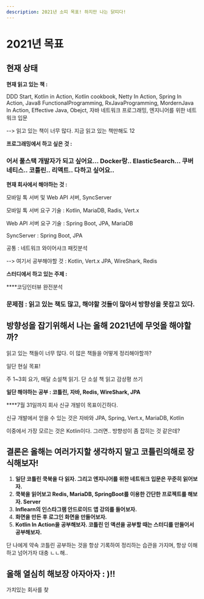 ```yaml
---
description: 2021년 소띠 목표! 하지만 나는 닭띠다!
---
```


# 2021년 목표

## 현재 상태  

**현재 읽고 있는 책 :** 

DDD Start, Kotlin in Action, Kotlin cookbook, Netty In Action, Spring In Action, Java8 FunctionalProgramming, RxJavaProgramming, MordernJava In Action, Effective Java, Obejct, 자바 네트워크 프로그래밍, 엔지니어를 위한 네트워크 입문 

--&gt; 읽고 있는 책이 너무 많다.  지금 읽고 있는 책만해도 12

 **프로그래밍에서 하고 싶은 것 :** 

###  어서 풀스택 개발자가 되고 싶어요... Docker랑.. ElasticSearch... 쿠버네티스.. 코틀린.. 리액트.. 다하고 싶어요..

 **현재 회사에서 해야하는 것 :** 

 모바일 톡 서버 및 Web API 서버, SyncServer

 모바일 톡 서버 요구 기술 : Kotlin, MariaDB, Radis, Vert.x

 Web API 서버 요구 기술 : Spring Boot, JPA, MariaDB

 SyncServer : Spring Boot, JPA

 공통 : 네트워크 와이어샤크 패킷분석

 --&gt; 여기서 공부해야할 것 : Kotlin, Vert.x JPA, WireShark, Redis

  **스터디에서 하고 있는 주제 :**  

 ****코딩인터뷰 완전분석 

###  **문제점 :  읽고 있는 책도 많고, 해야할 것들이 많아서 방향성을 못잡고 있다.**

##  **방향성을 잡기위해서 나는 올해 2021년에 무엇을 해야할까?** 

  읽고 있는 책들이 너무 많다. 이 많은 책들을 어떻게 정리해야할까? 

 일단 현실 목표!

 주 1~3회 요가, 매달 소설책 읽기. 단 소설 책 읽고 감상평 쓰기

 **일단 해야하는 공부 : 코틀린, 자바, Redis, WireShark, JPA**

 ****7월 31일까지 회사 신규 개발이 목표이긴하다. 

 신규 개발에서 얻을 수 있는 것은 자바와 JPA, Spring, Vert.x, MariaDB, Kotlin

 이중에서 가장 모르는 것은 Kotlin이다. 그러면.. 방향성이 좀 잡히는 것 같은데?

##  결론은 **올해는 여러가지할 생각하지 말고 코틀린의해로 장식해보자!**

1. **일단 코틀린 쿡북을 다 읽자. 그리고 엔지니어를 위한 네트워크 입문은 꾸준히 읽어보자.**
2. **쿡북을 읽어보고 Redis, MariaDB, SpringBoot를 이용한 간단한 프로젝트를 해보자. Server**
3. **Inflearn의 인스타그램 안드로이드 앱 강의를 들어보자.**
4. **화면을 만든 후 로그인 화면을 만들어보자.**
5. **Kotlin In Action을 공부해보자. 코틀린 인 액션을 공부할 때는 스터디를 만들어서 공부해보자.**

 단 나에게 약속 코틀린 공부하는 것을 항상 기록하여 정리하는 습관을 가지며, 항상 이해하고 넘어가자 대충 ㄴㄴ해..

##  올해 열심히 해보장 아자아자 : \)!! 



가치있는 회사를 찾



 

 

 



